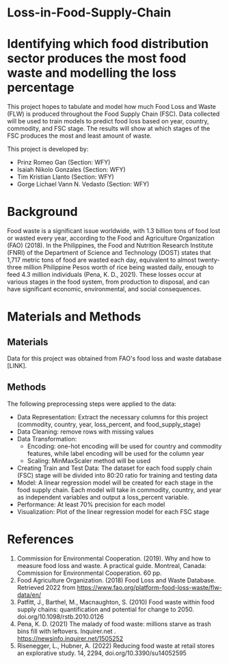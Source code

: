 # Loss-in-Food-Supply-Chain

# Identifying which food distribution sector produces the most food waste and modelling the loss percentage

This project hopes to tabulate and model how much Food Loss and Waste (FLW) is produced throughout the Food Supply Chain (FSC). Data collected will be used to train models to predict food loss based on year, country, commodity, and FSC stage. The results will show at which stages of the FSC produces the most and least amount of waste.

This project is developed by: 

* Prinz Romeo Gan  (Section: WFY)
* Isaiah Nikolo Gonzales (Section: WFY)
* Tim Kristian Llanto (Section: WFY)
* Gorge Lichael Vann N. Vedasto (Section: WFY)

# Background

Food waste is a significant issue worldwide, with 1.3 billion tons of food lost or wasted every year, according to the Food and Agriculture Organization (FAO) (2018). In the Philippines, the Food and Nutrition Research Institute (FNRI) of the Department of Science and Technology (DOST) states that 1,717 metric tons of food are wasted each day, equivalent to almost twenty-three million Philippine Pesos worth of rice being wasted daily, enough to feed 4.3 million individuals (Pena, K. D., 2021). These losses occur at various stages in the food system, from production to disposal, and can have significant economic, environmental, and social consequences. 

# Materials and Methods

## Materials

Data for this project was obtained from FAO's food loss and waste database [LINK].

## Methods

The following preprocessing steps were applied to the data:

* Data Representation: Extract the necessary columns for this project (commodity, country, year, loss_percent, and food_supply_stage)
* Data Cleaning: remove rows with missing values
* Data Transformation: 
  * Encoding: one-hot encoding will be used for country and commodity features, while label encoding will be used for the column year
  * Scaling: MinMaxScaler method will be used
* Creating Train and Test Data: The dataset for each food supply chain (FSC) stage will be divided into 80:20 ratio for training and testing data
* Model: A linear regression model will be created for each stage in the food supply chain. Each model will take in commodity, country, and year as independent variables and output a loss_percent variable.
* Performance: At least 70% precision for each model
* Visualization: Plot of the linear regression model for each FSC stage

# References

1. Commission for Environmental Cooperation. (2019). Why and how to measure food loss and waste. A practical guide. Montreal, Canada: Commission for Environmental Cooperation. 60 pp.
2. Food Agriculture Organization. (2018) Food Loss and Waste Database. Retrieved 2022 from https://www.fao.org/platform-food-loss-waste/flw-data/en/
3. Patfitt, J., Barthel, M., Macnaughton, S. (2010) Food waste within food supply chains: quantification and potential for change to 2050. doi.org/10.1098/rstb.2010.0126
4. Pena, K. D. (2021) The malady of food waste: millions starve as trash bins fill with leftovers. Inquirer.net . https://newsinfo.inquirer.net/1505252
5. Risenegger, L., Hubner, A. (2022) Reducing food waste at retail stores an explorative study. 14, 2294, doi.org/10.3390/su14052595
